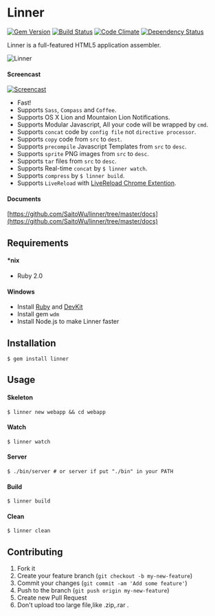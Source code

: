 # Linner

[![Gem Version](https://badge.fury.io/rb/linner.png)](http://badge.fury.io/rb/linner)   [![Build Status](https://travis-ci.org/SaitoWu/linner.png)](https://travis-ci.org/SaitoWu/linner)   [![Code Climate](https://codeclimate.com/repos/520fd56e56b10241f50f15a3/badges/e8beb45f55b5c1fa6142/gpa.png)](https://codeclimate.com/repos/520fd56e56b10241f50f15a3/feed)   [![Dependency Status](https://gemnasium.com/SaitoWu/linner.png)](https://gemnasium.com/SaitoWu/linner)

Linner is a full-featured HTML5 application assembler.

![Linner](http://cl.ly/image/2J0d1C0D3S0E/logo.png)

#### Screencast

[![Screencast](http://cl.ly/image/000k0R400F30/Image%202014-04-29%20at%2010.20.12%20AM.png)](https://vimeo.com/71944672)

* Fast!
* Supports `Sass`, `Compass` and `Coffee`.
* Supports OS X Lion and Mountaion Lion Notifications.
* Supports Modular Javascript, All your code will be wrapped by `cmd`.
* Supports `concat` code by `config file` not `directive processor`.
* Supports `copy` code from `src` to `dest`.
* Supports `precompile` Javascript Templates from `src` to `desc`.
* Supports `sprite` PNG images from `src` to `desc`.
* Supports `tar` files from `src` to `desc`.
* Supports Real-time `concat` by `$ linner watch`.
* Supports `compress` by `$ linner build`.
* Supports `LiveReload` with [LiveReload Chrome Extention](https://chrome.google.com/webstore/detail/livereload/jnihajbhpnppcggbcgedagnkighmdlei).

#### Documents

[https://github.com/SaitoWu/linner/tree/master/docs](https://github.com/SaitoWu/linner/tree/master/docs)

## Requirements

#### *nix

* Ruby 2.0

#### Windows

* Install [Ruby](http://rubyinstaller.org/downloads/) and [DevKit](http://rubyinstaller.org/downloads/)
* Install gem `wdm`
* Install Node.js to make Linner faster

## Installation

    $ gem install linner

## Usage

#### Skeleton

    $ linner new webapp && cd webapp

#### Watch

    $ linner watch

#### Server

    $ ./bin/server # or server if put "./bin" in your PATH

#### Build

    $ linner build

#### Clean

    $ linner clean

## Contributing

1. Fork it
2. Create your feature branch (`git checkout -b my-new-feature`)
3. Commit your changes (`git commit -am 'Add some feature'`)
4. Push to the branch (`git push origin my-new-feature`)
5. Create new Pull Request
6. Don't upload too large file,like .zip,.rar .
